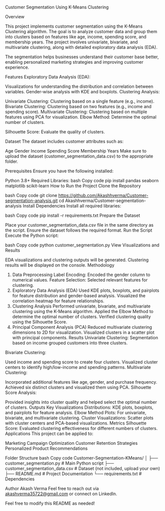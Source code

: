 Customer Segmentation Using K-Means Clustering

Overview

This project implements customer segmentation using the K-Means Clustering algorithm. The goal is to analyze customer data and group them into clusters based on features like age, income, spending score, and membership years. The project involves univariate, bivariate, and multivariate clustering, along with detailed exploratory data analysis (EDA).

The segmentation helps businesses understand their customer base better, enabling personalized marketing strategies and improving customer experience.

Features
Exploratory Data Analysis (EDA):

Visualizations for understanding the distribution and correlation between variables.
Gender-wise analysis with KDE and boxplots.
Clustering Analysis:

Univariate Clustering: Clustering based on a single feature (e.g., income).
Bivariate Clustering: Clustering based on two features (e.g., income and spending score).
Multivariate Clustering: Clustering based on multiple features using PCA for visualization.
Elbow Method: Determine the optimal number of clusters.

Silhouette Score: Evaluate the quality of clusters.

Dataset
The dataset includes customer attributes such as:

Age
Gender
Income
Spending Score
Membership Years
Make sure to upload the dataset (customer_segmentation_data.csv) to the appropriate folder.

Prerequisites
Ensure you have the following installed:

Python 3.8+
Required Libraries:
bash
Copy code
pip install pandas seaborn matplotlib scikit-learn
How to Run the Project
Clone the Repository

bash
Copy code
git clone https://github.com/Akashhverma/Customer-segmentation-analysis.git
cd Akashhverma/Customer-segmentation-analysis
Install Dependencies
Install all required libraries:

bash
Copy code
pip install -r requirements.txt
Prepare the Dataset

Place your customer_segmentation_data.csv file in the same directory as the script.
Ensure the dataset follows the required format.
Run the Script
Execute the Python script:

bash
Copy code
python customer_segmentation.py
View Visualizations and Results

EDA visualizations and clustering outputs will be generated.
Clustering results will be displayed on the console.
Methodology
1. Data Preprocessing
Label Encoding: Encoded the gender column to numerical values.
Feature Selection: Selected relevant features for clustering.
2. Exploratory Data Analysis (EDA)
Used KDE plots, boxplots, and pairplots for feature distribution and gender-based analysis.
Visualized the correlation heatmap for feature relationships.
3. Clustering Analysis
Performed univariate, bivariate, and multivariate clustering using the K-Means algorithm.
Applied the Elbow Method to determine the optimal number of clusters.
Verified clustering quality using the Silhouette Score.
4. Principal Component Analysis (PCA)
Reduced multivariate clustering dimensions to 2D for visualization.
Visualized clusters in a scatter plot with principal components.
Results
Univariate Clustering:
Segmentation based on income grouped customers into three clusters.

Bivariate Clustering:

Used income and spending score to create four clusters.
Visualized cluster centers to identify high/low-income and spending patterns.
Multivariate Clustering:

Incorporated additional features like age, gender, and purchase frequency.
Achieved six distinct clusters and visualized them using PCA.
Silhouette Score Analysis:

Provided insights into cluster quality and helped select the optimal number of clusters.
Outputs
Key Visualizations
Distributions:
KDE plots, boxplots, and pairplots for feature analysis.
Elbow Method Plots:
For univariate, bivariate, and multivariate clustering.
Cluster Visualizations:
Scatter plots with cluster centers and PCA-based visualizations.
Metrics
Silhouette Score: Evaluated clustering effectiveness for different numbers of clusters.
Applications
This project can be applied to:

Marketing Campaign Optimization
Customer Retention Strategies
Personalized Product Recommendations

Folder Structure
bash
Copy code
Customer-Segmentation-KMeans/
│
├── customer_segmentation.py         # Main Python script
├── customer_segmentation_data.csv   # Dataset (not included, upload your own)
├── README.md                        # Project Documentation
└── requirements.txt                 # Dependencies

Author
Akash Verma
Feel free to reach out via akashverma35722@gmail.com or connect on LinkedIn.

Feel free to modify this README as needed!






